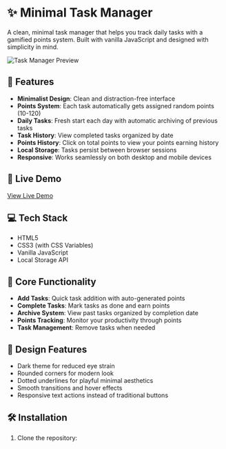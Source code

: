 # ✨ Minimal Task Manager

A clean, minimal task manager that helps you track daily tasks with a gamified points system. Built with vanilla JavaScript and designed with simplicity in mind.

![Task Manager Preview](preview.png)

## 🌟 Features

- **Minimalist Design**: Clean and distraction-free interface
- **Points System**: Each task automatically gets assigned random points (10-120)
- **Daily Tasks**: Fresh start each day with automatic archiving of previous tasks
- **Task History**: View completed tasks organized by date
- **Points History**: Click on total points to view your points earning history
- **Local Storage**: Tasks persist between browser sessions
- **Responsive**: Works seamlessly on both desktop and mobile devices

## 🚀 Live Demo

[View Live Demo](your-demo-link-here)

## 💻 Tech Stack

- HTML5
- CSS3 (with CSS Variables)
- Vanilla JavaScript
- Local Storage API

## 🎯 Core Functionality

- **Add Tasks**: Quick task addition with auto-generated points
- **Complete Tasks**: Mark tasks as done and earn points
- **Archive System**: View past tasks organized by completion date
- **Points Tracking**: Monitor your productivity through points
- **Task Management**: Remove tasks when needed

## 🎨 Design Features

- Dark theme for reduced eye strain
- Rounded corners for modern look
- Dotted underlines for playful minimal aesthetics
- Smooth transitions and hover effects
- Responsive text actions instead of traditional buttons

## 🛠️ Installation

1. Clone the repository: 